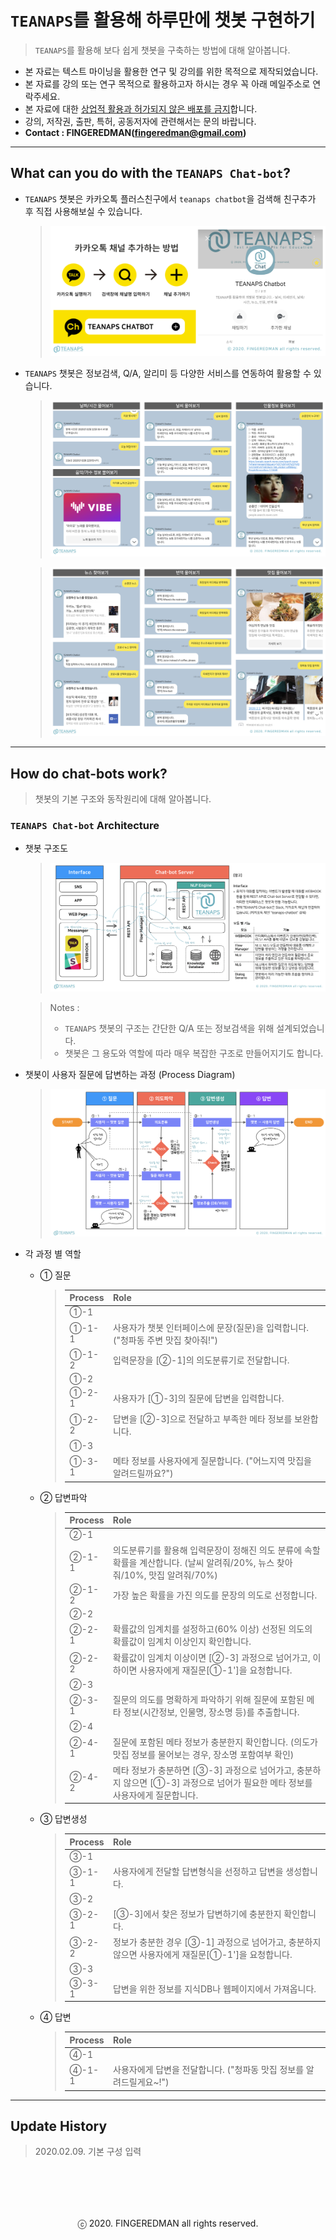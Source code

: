 # `TEANAPS`를 활용해 하루만에 챗봇 구현하기

> `TEANAPS`를 활용해 보다 쉽게 챗봇을 구축하는 방법에 대해 알아봅니다.

- 본 자료는 텍스트 마이닝을 활용한 연구 및 강의를 위한 목적으로 제작되었습니다.
- 본 자료를 강의 또는 연구 목적으로 활용하고자 하시는 경우 꼭 아래 메일주소로 연락주세요.
- 본 자료에 대한 <U>상업적 활용과 허가되지 않은 배포를 금지</U>합니다.
- 강의, 저작권, 출판, 특허, 공동저자에 관련해서는 문의 바랍니다.
- **Contact : FINGEREDMAN(fingeredman@gmail.com)**

---
## What can you do with the `TEANAPS Chat-bot`?

- `TEANAPS` 챗봇은 카카오톡 플러스친구에서 `teanaps chatbot`을 검색해 친구추가 후 직접 사용해보실 수 있습니다.

  > ![chatbot_ch_add](data/sample_image/chatbot_ch_add.png)  

- `TEANAPS` 챗봇은 정보검색, Q/A, 알리미 등 다양한 서비스를 연동하여 활용할 수 있습니다.

  > ![chatbot_ex1](data/sample_image/chatbot_ex1.png)  

  > ![chatbot_ex2](data/sample_image/chatbot_ex2.png)

---
## How do chat-bots work?

> 챗봇의 기본 구조와 동작원리에 대해 알아봅니다.  

### `TEANAPS Chat-bot` Architecture

- 챗봇 구조도

  > ![chatbot_architecture](data/sample_image/chatbot_architecture.png)

  > Notes :  
  > - `TEANAPS` 챗봇의 구조는 간단한 Q/A 또는 정보검색을 위해 설계되었습니다.
  > - 챗봇은 그 용도와 역할에 따라 매우 복잡한 구조로 만들어지기도 합니다.

- 챗봇이 사용자 질문에 답변하는 과정 (Process Diagram)

  > ![chatbot_flow](data/sample_image/chatbot_flow.png)

- 각 과정 별 역할

    - ① 질문

      > | Process   | Role                |
      > |-----------|---------------------|
      > | ①-1      |                     | 
      > | ①-1-1    | 사용자가 챗봇 인터페이스에 문장(질문)을 입력합니다. ("청파동 주변 맛집 찾아줘!")                  | 
      > | ①-1-2    | 입력문장을 [②-1]의 의도분류기로 전달합니다.   
      > | ①-2      |                                                                                 | 
      > | ①-2-1    | 사용자가 [①-3]의 질문에 답변을 입력합니다.                                              | 
      > | ①-2-2    | 답변을 [②-3]으로 전달하고 부족한 메타 정보를 보완합니다.                                    |
      > | ①-3      |                                                                                 | 
      > | ①-3-1    | 메타 정보를 사용자에게 질문합니다. ("어느지역 맛집을 알려드릴까요?")                            | 

    - ② 답변파악

      > | Process   | Role                |
      > |-----------|---------------------|
      > | ②-1      |                                                                                 | 
      > | ②-1-1    | 의도분류기를 활용해 입력문장이 정해진 의도 분류에 속할 확률을 계산합니다. (날씨 알려줘/20%, 뉴스 찾아줘/10%, 맛집 알려줘/70%)  | 
      > | ②-1-2    | 가장 높은 확률을 가진 의도를 문장의 의도로 선정합니다.   
      > | ②-2      |                                                                                 | 
      > | ②-2-1    | 확률값의 임계치를 설정하고(60% 이상) 선정된 의도의 확률값이 임계치 이상인지 확인합니다.              | 
      > | ②-2-2    | 확률값이 임계치 이상이면 [②-3] 과정으로 넘어가고, 이하이면 사용자에게 재질문[①-1']을 요청합니다.    |
      > | ②-3      |                                                                                 | 
      > | ②-3-1    | 질문의 의도를 명확하게 파악하기 위해 질문에 포함된 메타 정보(시간정보, 인물명, 장소명 등)를 추출합니다.  | 
      > | ②-4      |                                                                                 | 
      > | ②-4-1    | 질문에 포함된 메타 정보가 충분한지 확인합니다. (의도가 맛집 정보를 물어보는 경우, 장소명 포함여부 확인)  | 
      > | ②-4-2    | 메타 정보가 충분하면 [③-3] 과정으로 넘어가고, 충분하지 않으면 [①-3] 과정으로 넘어가 필요한 메타 정보를 사용자에게 질문합니다.  |

    - ③ 답변생성

      > | Process   | Role                |
      > |-----------|---------------------| 
      > | ③-1      |                                                                                 | 
      > | ③-1-1    | 사용자에게 전달할 답변형식을 선정하고 답변을 생성합니다.                                      | 
      > | ③-2      |                                                                                 | 
      > | ③-2-1    | [③-3]에서 찾은 정보가 답변하기에 충분한지 확인합니다.                                      | 
      > | ③-2-2    | 정보가 충분한 경우 [③-1] 과정으로 넘어가고, 충분하지 않으면 사용자에게 재질문[①-1']을 요청합니다.   |
      > | ③-3      |                                                                                 | 
      > | ③-3-1    | 답변을 위한 정보를 지식DB나 웹페이지에서 가져옵니다.                                        |

    - ④ 답변

      > | Process   | Role                |
      > |-----------|---------------------|  
      > | ④-1      |                                                                                 | 
      > | ④-1-1    | 사용자에게 답변을 전달합니다. ("청파동 맛집 정보를 알려드릴게요~!")                            |  

---
## Update History
> 2020.02.09. 기본 구성 입력   

<br><br>
---
<center>ⓒ 2020. FINGEREDMAN all rights reserved.</center>
